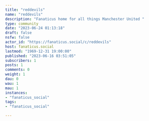 ```yaml
---
title: "reddevils" 
name: "reddevils"
description: "Fanaticus home for all things Manchester United "
type: community
date: "2023-06-24 01:13:18"
draft: false
nsfw: false
actor_id: "https://fanaticus.social/c/reddevils"
host: fanaticus.social
lastmod: "1969-12-31 19:00:00"
published: "2023-06-16 03:51:05"
subscribers: 1
posts: 1
comments: 0
weight: 1
dau: 0
wau: 1
mau: 1
instances:
- "fanaticus_social"
tags: 
- "fanaticus_social"

---
```

